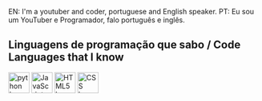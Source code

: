 EN: I'm a youtuber and coder, portuguese and English speaker.
PT: Eu sou um YouTuber e Programador, falo português e inglês.

## Linguagens de programação que sabo / Code Languages that I know
<div style="display: inline">
  <img align="center" alt="python logo" src="https://upload.wikimedia.org/wikipedia/commons/thumb/c/c3/Python-logo-notext.svg/1200px-Python-logo-notext.svg.png" height="42" width="42"/>
  <img align="center" alt="JavaScript logo" src="https://img.icons8.com/color/512/javascript.png" height="42" width="42"/>
  <img align="center" alt="HTML5 logo" src="https://upload.wikimedia.org/wikipedia/commons/thumb/6/61/HTML5_logo_and_wordmark.svg/2048px-HTML5_logo_and_wordmark.svg.png" height="42" width="42"/>
  <img align="center" alt="CSS logo" src="https://upload.wikimedia.org/wikipedia/commons/d/d5/CSS3_logo_and_wordmark.svg" height="42" width="42"/>
</div><br/>
